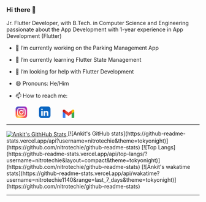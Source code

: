 ### Hi there 👋
Jr. Flutter Developer, with B.Tech. in Computer Science and Engineering passionate about the App Development with 1-year experience in App Development (Flutter)

- 🔭 I’m currently working on the Parking Management App
- 🌱 I’m currently learning Flutter State Management
- 🤔 I’m looking for help with Flutter Development
- 😄 Pronouns: He/Him
- 📫 How to reach me: 

     [<img src="insta.png" width="30">](https://www.instagram.com/s.ankit1140/) &nbsp;&nbsp;&nbsp;&nbsp;&nbsp;&nbsp;
     [<img src="linkedin.png" width="30">](https://www.linkedin.com/in/ankit-singh-012929169/) &nbsp;&nbsp;&nbsp;&nbsp;&nbsp;&nbsp;
     [<img src="gmail.png" width="30">](mailto:s.ankit1140@gmail.com)

<hr>

<a href= "https://github-readme-stats.vercel.app/api?username=nitrotechie&theme=tokyonight"> 
     <img align = "center" src = "https://github-readme-stats.vercel.app/api?username=nitrotechie&theme=tokyonight", alt = "Ankit's GithHub Stats"/>
</a>
[![Ankit's GitHub stats](https://github-readme-stats.vercel.app/api?username=nitrotechie&theme=tokyonight)](https://github.com/nitrotechie/github-readme-stats) [![Top Langs](https://github-readme-stats.vercel.app/api/top-langs/?username=nitrotechie&layout=compact&theme=tokyonight)](https://github.com/nitrotechie/github-readme-stats) [![Ankit's wakatime stats](https://github-readme-stats.vercel.app/api/wakatime?username=nitrotechie1140&range=last_7_days&theme=tokyonight)](https://github.com/nitrotechie/github-readme-stats)

<hr>
